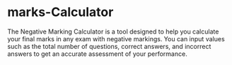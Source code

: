 # marks-Calculator
The Negative Marking Calculator is a tool designed to help you calculate your final marks in any exam with negative markings. You can input values such as the total number of questions, correct answers, and incorrect answers to get an accurate assessment of your performance.
